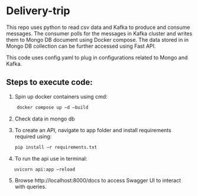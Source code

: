 # Delivery-trip

This repo uses python to read csv data and Kafka to produce and consume messages. 
The consumer polls for the messages in Kafka cluster and writes them to Mongo DB document using Docker compose. 
The data stored in in Mongo DB collection can be further accessed using Fast API.

This code uses config.yaml to plug in configurations related to Mongo and Kafka.

## Steps to execute code:
1. Spin up docker containers using cmd:
```bash
    docker compose up –d –build
```
2. Check data in mongo db
   
3. To create an API, navigate to app folder and install requirements required using:
   ```bash
   pip install –r requirements.txt
   ```
  
4. To run the api use in terminal:
```bash
   uvicorn api:app –reload
```
5. Browse http://localhost:8000/docs to access Swagger UI to interact with queries.
